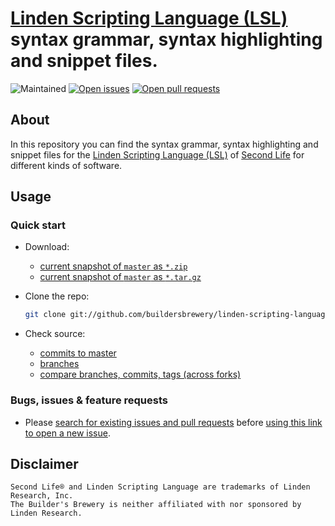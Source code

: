 # [Linden Scripting Language (LSL)](https://wiki.secondlife.com/wiki/LSL_Portal) syntax grammar, syntax highlighting and snippet files.

![Maintained](https://img.shields.io/maintenance/yes/2017.svg?style=flat-square)
[![Open issues](https://img.shields.io/github/issues-raw/buildersbrewery/linden-scripting-language.svg?style=flat-square)](https://github.com/buildersbrewery/linden-scripting-language/issues)
[![Open pull requests](https://img.shields.io/github/issues-pr-raw/buildersbrewery/linden-scripting-language.svg?style=flat-square)](https://github.com/buildersbrewery/linden-scripting-language/pulls)

## About

In this repository you can find the syntax grammar, syntax highlighting and snippet files for the [Linden Scripting Language (LSL)](https://wiki.secondlife.com/wiki/LSL_Portal) of [Second Life](https://www.secondlife.com) for different kinds of software.

## Usage

### Quick start

* Download:
  * [current snapshot of `master` as `*.zip`](https://github.com/buildersbrewery/linden-scripting-language/archive/master.zip)
  * [current snapshot of `master` as `*.tar.gz`](https://github.com/buildersbrewery/linden-scripting-language/archive/master.tar.gz)
* Clone the repo:

    ```bash
    git clone git://github.com/buildersbrewery/linden-scripting-language.git
    ```

* Check source:
  * [commits to master](https://github.com/buildersbrewery/linden-scripting-language/commits/master/)
  * [branches](https://github.com/buildersbrewery/linden-scripting-language/branches/)
  * [compare branches, commits, tags (across forks)](https://github.com/buildersbrewery/linden-scripting-language/compare/)

### Bugs, issues & feature requests

* Please [search for existing issues and pull requests](https://github.com/buildersbrewery/linden-scripting-language/issues/?q=is%3Aopen) before [using this link to open a new issue](https://github.com/buildersbrewery/linden-scripting-language/issues/new/?labels=discussion,watchlist&assignee=buildersbrewery).

## Disclaimer

```test
Second Life® and Linden Scripting Language are trademarks of Linden Research, Inc.
The Builder's Brewery is neither affiliated with nor sponsored by Linden Research.
```
